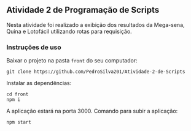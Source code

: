 ## Atividade 2 de Programação de Scripts

Nesta atividade foi realizado a exibição dos resultados da Mega-sena, Quina e Lotofácil utilizando rotas para requisição.

### Instruções de uso

Baixar o projeto na pasta `front` do seu computador:
```
git clone https://github.com/PedroSilva201/Atividade-2-de-Scripts
```
Instalar as dependências:
```
cd front
npm i
```
A aplicação estará na porta 3000. Comando para subir a aplicação:
```
npm start
```
